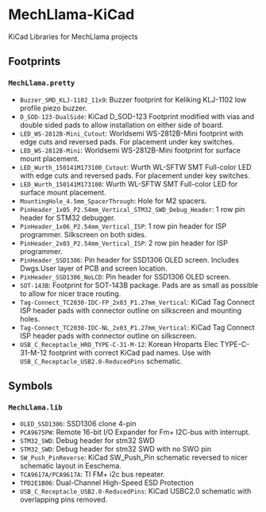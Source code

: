 # MechLlama-KiCad
KiCad Libraries for MechLlama projects

## Footprints
### `MechLlama.pretty`
- `Buzzer_SMD_KLJ-1102_11x9`: Buzzer footprint for Keliking KLJ-1102 low profile piezo buzzer.
- `D_SOD-123-DualSide`: KiCad D_SOD-123 Footprint modified with vias and double sided pads to allow installation on either side of board.
- `LED_WS-2812B-Mini_Cutout`: Worldsemi WS-2812B-Mini footprint with edge cuts and reversed pads. For placement under key switches.
- `LED_WS-2812B-Mini`: Worldsemi WS-2812B-Mini footprint for surface mount placement.
- `LED_Wurth_150141M173100_Cutout`: Wurth WL-SFTW SMT Full-color LED with edge cuts and reversed pads. For placement under key switches.
- `LED_Wurth_150141M173100`: Wurth WL-SFTW SMT Full-color LED for surface mount placement.
- `MountingHole_4.5mm_SpacerThrough`: Hole for M2 spacers.
- `PinHeader_1x05_P2.54mm_Vertical_STM32_SWD_Debug_Header`: 1 row pin header for STM32 debugger.
- `PinHeader_1x06_P2.54mm_Vertical_ISP`: 1 row pin header for ISP programmer. Silkscreen on both sides.
- `PinHeader_2x03_P2.54mm_Vertical_ISP`: 2 row pin header for ISP programmer.
- `PinHeader_SSD1306`: Pin header for SSD1306 OLED screen. Includes Dwgs.User layer of PCB and screen location.
- `PinHeader_SSD1306_NoLCD`: Pin header for SSD1306 OLED screen.
- `SOT-143B`: Footprint for SOT-143B package. Pads are as small as possible to allow for nicer trace routing.
- `Tag-Connect_TC2030-IDC-FP_2x03_P1.27mm_Vertical`: KiCad Tag Connect ISP header pads with connector outline on silkscreen and mounting holes.
- `Tag-Connect_TC2030-IDC-NL_2x03_P1.27mm_Vertical`: KiCad Tag Connect ISP header pads with connector outline on silkscreen.
- `USB_C_Receptacle_HRO_TYPE-C-31-M-12`: Korean Hroparts Elec TYPE-C-31-M-12 footprint with correct KiCad pad names. Use with `USB_C_Receptacle_USB2.0-ReducedPins` schematic.

## Symbols
### `MechLlama.lib`
- `OLED_SSD1306`: SSD1306 clone 4-pin
- `PCA9675PW`: Remote 16-bit I/O Expander for Fm+ I2C-bus with interrupt.
- `STM32_SWD`: Debug header for stm32 SWD
- `STM32_SWD`: Debug header for stm32 SWD with no SWO pin
- `SW_Push_PinReverse`: KiCad SW_Push_Pin schematic reversed to nicer schematic layout in Eeschema.
- `TCA9617A/PCA9617A`: TI FM+ i2c bus repeater.
- `TPD2E1B06`: Dual-Channel High-Speed ESD Protection
- `USB_C_Receptacle_USB2.0-ReducedPins`: KiCad USBC2.0 schematic with overlapping pins removed.
